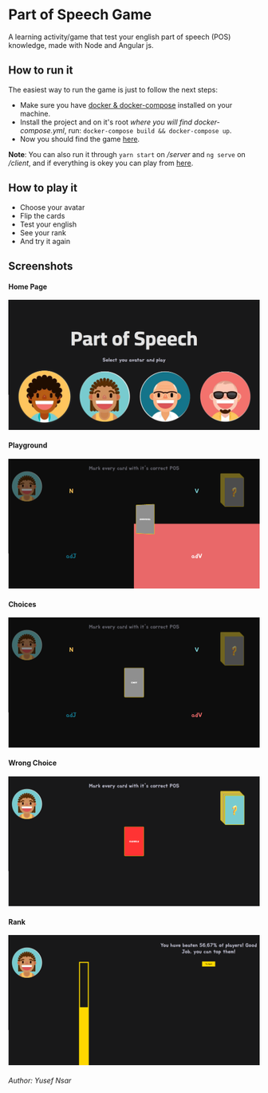 # Part of Speech Game
A learning activity/game that test your english part of speech (POS) knowledge, made with Node and Angular js.

## How to run it
The easiest way to run the game is just to follow the next steps:
- Make sure you have [docker & docker-compose]([https://](https://docs.docker.com/get-started/)) installed on your machine.
- Install the project and on it's root _where you will find docker-compose.yml_, run: `docker-compose build && docker-compose up`.
- Now you should find the game [here](http://localhost:4200).

__Note__: You can also run it through `yarn start` on _/server_ and `ng serve` on _/client_, and if everything is okey you can play from [here](http://localhost:4200).

## How to play it
- Choose your avatar
- Flip the cards
- Test your english
- See your rank
- And try it again

## Screenshots
#### Home Page
![home-page](screenshots/home-page.png)

#### Playground
![playground](screenshots/playground.png)

#### Choices
![playground](screenshots/choices.png)

#### Wrong Choice
![wrong-choice](screenshots/wrong-choice.png)

#### Rank
![rank](screenshots/rank.png)


###### Author: Yusef Nsar
